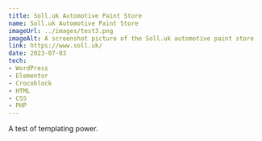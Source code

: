 ```yaml
---
title: Soll.uk Automotive Paint Store
name: Soll.uk Automotive Paint Store
imageUrl: ../images/test3.png
imageAlt: A screenshot picture of the Soll.uk automotive paint store
link: https://www.soll.uk/
date: 2023-07-03
tech:
- WordPress
- Elementor
- Crocoblock
- HTML
- CSS
- PHP
---
```

A test of templating power.